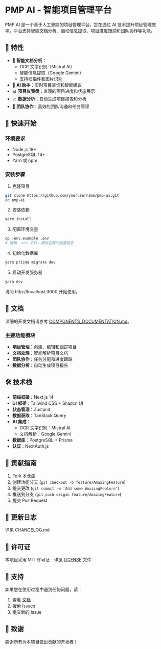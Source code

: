 # PMP AI - 智能项目管理平台

PMP AI 是一个基于人工智能的项目管理平台，旨在通过 AI 技术提升项目管理效率。平台支持智能文档分析、自动信息提取、项目进度跟踪和团队协作等功能。

## 🌟 特性

- 📄 **智能文档分析**：
  - OCR 文字识别（Mistral AI）
  - 智能信息提取（Google Gemini）
  - 支持扫描件和图片识别
- 🤖 **AI 助手**：实时项目咨询和智能建议
- 📊 **项目仪表盘**：直观的项目进度和状态展示
- 📈 **数据分析**：自动生成项目报告和分析
- 👥 **团队协作**：高效的团队沟通和任务管理

## 🚀 快速开始

### 环境要求

- Node.js 18+
- PostgreSQL 14+
- Yarn 或 npm

### 安装步骤

1. 克隆项目
```bash
git clone https://github.com/yourusername/pmp-ai.git
cd pmp-ai
```

2. 安装依赖
```bash
yarn install
```

3. 配置环境变量
```bash
cp .env.example .env
# 编辑 .env 文件，填写必要的配置信息
```

4. 初始化数据库
```bash
yarn prisma migrate dev
```

5. 启动开发服务器
```bash
yarn dev
```

访问 http://localhost:3000 开始使用。

## 📖 文档

详细的开发文档请参考 [COMPONENTS_DOCUMENTATION.md](./COMPONENTS_DOCUMENTATION.md)。

### 主要功能模块

- **项目管理**：创建、编辑和跟踪项目
- **文档处理**：智能解析项目文档
- **团队协作**：任务分配和进度跟踪
- **数据分析**：自动生成项目报告

## 🛠️ 技术栈

- **前端框架**：Next.js 14
- **UI 框架**：Tailwind CSS + Shadcn UI
- **状态管理**：Zustand
- **数据获取**：TanStack Query
- **AI 集成**：
  - OCR 文字识别：Mistral AI
  - 文档解析：Google Gemini
- **数据库**：PostgreSQL + Prisma
- **认证**：NextAuth.js

## 🤝 贡献指南

1. Fork 本仓库
2. 创建功能分支 (`git checkout -b feature/AmazingFeature`)
3. 提交更改 (`git commit -m 'Add some AmazingFeature'`)
4. 推送到分支 (`git push origin feature/AmazingFeature`)
5. 提交 Pull Request

## 📝 更新日志

详见 [CHANGELOG.md](./CHANGELOG.md)

## 📄 许可证

本项目采用 MIT 许可证 - 详见 [LICENSE](./LICENSE) 文件

## 🤝 支持

如果您在使用过程中遇到任何问题，请：

1. 查看 [文档](./COMPONENTS_DOCUMENTATION.md)
2. 搜索 [Issues](https://github.com/yourusername/pmp-ai/issues)
3. 提交新的 Issue

## 🌟 致谢

感谢所有为本项目做出贡献的开发者！
